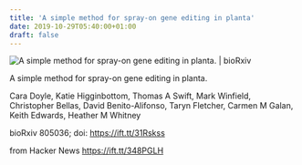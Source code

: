 ```yaml
---
title: 'A simple method for spray-on gene editing in planta'
date: 2019-10-29T05:40:00+01:00
draft: false
---
```


![](https://www.biorxiv.org/sites/default/files/images/biorxiv_logo_homepage7-5-small.png "A simple method for spray-on gene editing in planta. | bioRxiv")  

A simple method for spray-on gene editing in planta.

Cara Doyle, Katie Higginbottom, Thomas A Swift, Mark Winfield, Christopher Bellas, David Benito-Alifonso, Taryn Fletcher, Carmen M Galan, Keith Edwards, Heather M Whitney

bioRxiv 805036; doi: https://ift.tt/31Rskss

  
  
from Hacker News https://ift.tt/348PGLH